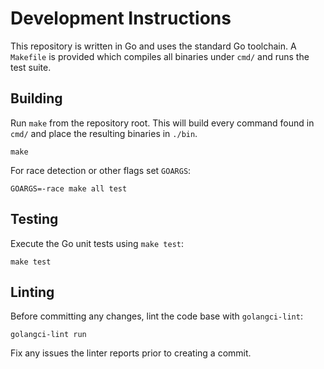 # Development Instructions

This repository is written in Go and uses the standard Go toolchain. A
`Makefile` is provided which compiles all binaries under `cmd/` and
runs the test suite.

## Building

Run `make` from the repository root. This will build every command
found in `cmd/` and place the resulting binaries in `./bin`.

```
make
```

For race detection or other flags set `GOARGS`:

```
GOARGS=-race make all test
```

## Testing

Execute the Go unit tests using `make test`:

```
make test
```

## Linting

Before committing any changes, lint the code base with
`golangci-lint`:

```
golangci-lint run
```

Fix any issues the linter reports prior to creating a commit.

